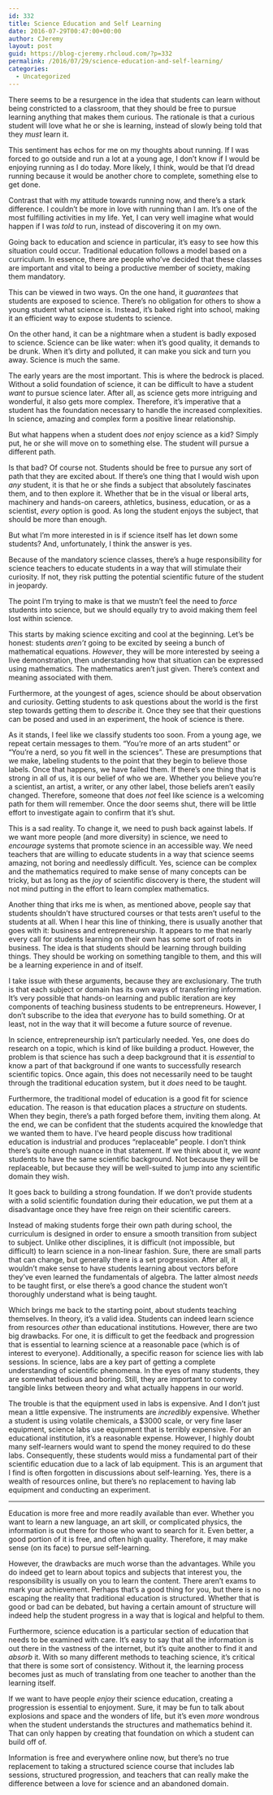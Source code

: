 ```yaml
---
id: 332
title: Science Education and Self Learning
date: 2016-07-29T00:47:00+00:00
author: CJeremy
layout: post
guid: https://blog-cjeremy.rhcloud.com/?p=332
permalink: /2016/07/29/science-education-and-self-learning/
categories:
  - Uncategorized
---
```

There seems to be a resurgence in the idea that students can learn without being constricted to a classroom, that they should be free to pursue learning anything that makes them curious. The rationale is that a curious student will love what he or she is learning, instead of slowly being told that they _must_ learn it.

This sentiment has echos for me on my thoughts about running. If I was forced to go outside and run a lot at a young age, I don&#8217;t know if I would be enjoying running as I do today. More likely, I think, would be that I&#8217;d dread running because it would be another chore to complete, something else to get done.

Contrast that with my attitude towards running now, and there&#8217;s a stark difference. I couldn&#8217;t be more in love with running than I am. It&#8217;s one of the most fulfilling activities in my life. Yet, I can very well imagine what would happen if I was _told_ to run, instead of discovering it on my own.

Going back to education and science in particular, it&#8217;s easy to see how this situation could occur. Traditional education follows a model based on a curriculum. In essence, there are people who&#8217;ve decided that these classes are important and vital to being a productive member of society, making them mandatory.

This can be viewed in two ways. On the one hand, it _guarantees_ that students are exposed to science. There&#8217;s no obligation for others to show a young student what science is. Instead, it&#8217;s baked right into school, making it an efficient way to expose students to science.

On the other hand, it can be a nightmare when a student is badly exposed to science. Science can be like water: when it&#8217;s good quality, it demands to be drunk. When it&#8217;s dirty and polluted, it can make you sick and turn you away. Science is much the same.

The early years are the most important. This is where the bedrock is placed. Without a solid foundation of science, it can be difficult to have a student _want_ to pursue science later. After all, as science gets more intriguing and wonderful, it also gets more complex. Therefore, it&#8217;s imperative that a student has the foundation necessary to handle the increased complexities. In science, amazing and complex form a positive linear relationship.

But what happens when a student does _not_ enjoy science as a kid? Simply put, he or she will move on to something else. The student will pursue a different path.

Is that bad? Of course not. Students should be free to pursue any sort of path that they are excited about. If there&#8217;s one thing that I would wish upon _any_ student, it is that he or she finds a subject that absolutely fascinates them, and to then explore it. Whether that be in the visual or liberal arts, machinery and hands-on careers, athletics, business, education, or as a scientist, _every_ option is good. As long the student enjoys the subject, that should be more than enough.

But what I&#8217;m more interested in is if science itself has let down some students? And, unfortunately, I think the answer is yes.

Because of the mandatory science classes, there&#8217;s a huge responsibility for science teachers to educate students in a way that will stimulate their curiosity. If not, they risk putting the potential scientific future of the student in jeopardy.

The point I&#8217;m trying to make is that we mustn&#8217;t feel the need to _force_ students into science, but we should equally try to avoid making them feel lost within science.

This starts by making science exciting and cool at the beginning. Let&#8217;s be honest: students _aren&#8217;t_ going to be excited by seeing a bunch of mathematical equations. _However_, they will be more interested by seeing a live demonstration, then understanding how that situation can be expressed using mathematics. The mathematics aren&#8217;t just given. There&#8217;s context and meaning associated with them.

Furthermore, at the youngest of ages, science should be about observation and curiosity. Getting students to ask questions about the world is the first step towards getting them to _describe_ it. Once they see that their questions can be posed and used in an experiment, the hook of science is there.

As it stands, I feel like we classify students too soon. From a young age, we repeat certain messages to them. &#8220;You&#8217;re more of an arts student&#8221; or &#8220;You&#8217;re a nerd, so you fit well in the sciences&#8221;. These are presumptions that we make, labeling students to the point that they begin to believe those labels. Once that happens, we have failed them. If there&#8217;s one thing that is strong in all of us, it is our belief of who we are. Whether you believe you&#8217;re a scientist, an artist, a writer, or any other label, those beliefs aren&#8217;t easily changed. Therefore, someone that does _not_ feel like science is a welcoming path for them will remember. Once the door seems shut, there will be little effort to investigate again to confirm that it&#8217;s shut.

This is a sad reality. To change it, we need to push back against labels. If we want more people (and more diversity) in science, we need to _encourage_ systems that promote science in an accessible way. We need teachers that are willing to educate students in a way that science seems amazing, not boring and needlessly difficult. Yes, science can be complex and the mathematics required to make sense of many concepts can be tricky, but as long as the _joy_ of scientific discovery is there, the student will not mind putting in the effort to learn complex mathematics.

Another thing that irks me is when, as mentioned above, people say that students shouldn&#8217;t have structured courses or that tests aren&#8217;t useful to the students at all. When I hear this line of thinking, there is usually another that goes with it: business and entrepreneurship. It appears to me that nearly every call for students learning on their own has some sort of roots in business. The idea is that students should be learning through building things. They should be working on something tangible to them, and this will be a learning experience in and of itself.

I take issue with these arguments, because they are exclusionary. The truth is that each subject or domain has its own ways of transferring information. It&#8217;s very possible that hands-on learning and public iteration are key components of teaching business students to be entrepreneurs. However, I don&#8217;t subscribe to the idea that _everyone_ has to build something. Or at least, not in the way that it will become a future source of revenue.

In science, entrepreneurship isn&#8217;t particularly needed. Yes, one does do research on a topic, which is kind of like building a product. However, the problem is that science has such a deep background that it is _essential_ to know a part of that background if one wants to successfully research scientific topics. Once again, this does not necessarily need to be taught through the traditional education system, but it _does_ need to be taught.

Furthermore, the traditional model of education is a good fit for science education. The reason is that education places a _structure_ on students. When they begin, there&#8217;s a path forged before them, inviting them along. At the end, we can be confident that the students acquired the knowledge that we wanted them to have. I&#8217;ve heard people discuss how traditional education is industrial and produces &#8220;replaceable&#8221; people. I don&#8217;t think there&#8217;s quite enough nuance in that statement. If we think about it, we _want_ students to have the same scientific background. Not because they will be replaceable, but because they will be well-suited to jump into any scientific domain they wish.

It goes back to building a strong foundation. If we don&#8217;t provide students with a solid scientific foundation during their education, we put them at a disadvantage once they have free reign on their scientific careers.

Instead of making students forge their own path during school, the curriculum is designed in order to ensure a smooth transition from subject to subject. Unlike other disciplines, it is difficult (not impossible, but difficult) to learn science in a non-linear fashion. Sure, there are small parts that can change, but generally there is a set progression. After all, it wouldn&#8217;t make sense to have students learning about vectors before they&#8217;ve even learned the fundamentals of algebra. The latter almost _needs_ to be taught first, or else there&#8217;s a good chance the student won&#8217;t thoroughly understand what is being taught.

Which brings me back to the starting point, about students teaching themselves. In theory, it&#8217;s a valid idea. Students can indeed learn science from resources _other_ than educational institutions. However, there are two big drawbacks. For one, it is difficult to get the feedback and progression that is essential to learning science at a reasonable pace (which is of interest to everyone). Additionally, a specific reason for science lies with lab sessions. In science, labs are a key part of getting a complete understanding of scientific phenomena. In the eyes of many students, they are somewhat tedious and boring. Still, they are important to convey tangible links between theory and what actually happens in our world.

The trouble is that the equipment used in labs is expensive. And I don&#8217;t just mean a little expensive. The instruments are _incredibly_ expensive. Whether a student is using volatile chemicals, a $3000 scale, or very fine laser equipment, science labs use equipment that is terribly expensive. For an educational institution, it&#8217;s a reasonable expense. However, I highly doubt many self-learners would want to spend the money required to do these labs. Consequently, these students would miss a fundamental part of their scientific education due to a lack of lab equipment. This is an argument that I find is often forgotten in discussions about self-learning. Yes, there is a wealth of resources online, but there&#8217;s no replacement to having lab equipment and conducting an experiment.

* * *

Education is more free and more readily available than ever. Whether you want to learn a new language, an art skill, or complicated physics, the information is out there for those who want to search for it. Even better, a good portion of it is free, and often high quality. Therefore, it may make sense (on its face) to pursue self-learning.

However, the drawbacks are much worse than the advantages. While you do indeed get to learn about topics and subjects that interest you, the responsibility is usually on you to learn the content. There aren&#8217;t exams to mark your achievement. Perhaps that&#8217;s a good thing for you, but there is no escaping the reality that traditional education is structured. Whether that is good or bad can be debated, but having a certain amount of structure will indeed help the student progress in a way that is logical and helpful to them.

Furthermore, science education is a particular section of education that needs to be examined with care. It&#8217;s easy to say that all the information is out there in the vastness of the internet, but it&#8217;s quite another to find it and _absorb_ it. With so many different methods to teaching science, it&#8217;s critical that there is some sort of consistency. Without it, the learning process becomes just as much of translating from one teacher to another than the learning itself.

If we want to have people _enjoy_ their science education, creating a progression is essential to enjoyment. Sure, it may be fun to talk about explosions and space and the wonders of life, but it&#8217;s even _more_ wondrous when the student understands the structures and mathematics behind it. That can only happen by creating that foundation on which a student can build off of.

Information is free and everywhere online now, but there&#8217;s no true replacement to taking a structured science course that includes lab sessions, structured progression, and teachers that can really make the difference between a love for science and an abandoned domain.